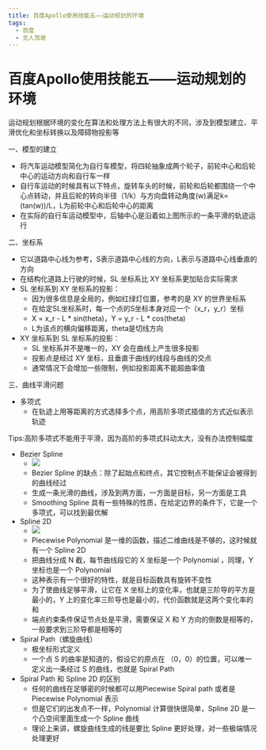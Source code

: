```yaml
---
title: 百度Apollo使用技能五——运动规划的环境
tags:
  - 百度
  - 无人驾驶
---
```


# 百度Apollo使用技能五——运动规划的环境

运动规划根据环境的变化在算法和处理方法上有很大的不同，涉及到模型建立、平滑优化和坐标转换以及障碍物投影等

一、模型的建立

- 将汽车运动模型简化为自行车模型，将四轮抽象成两个轮子，前轮中心和后轮中心的运动方向和自行车一样
- 自行车运动的时候具有以下特点，旋转车头的时候，前轮和后轮都围绕一个中心点转动，并且后轮的转向半径（1/k）与方向盘转动角度(w)满足k=(tan(w))/L，L为前轮中心和后轮中心的距离
- 在实际的自行车运动模型中，后轴中心是沿着如上图所示的一条平滑的轨迹运行

二、坐标系

- 它以道路中心线为参考，S表示道路中心线的方向，L表示与道路中心线垂直的方向
- 在结构化道路上行驶的时候，SL 坐标系比 XY 坐标系更加贴合实际需求
- SL 坐标系到 XY 坐标系的投影：
  - 因为很多信息是全局的，例如红绿灯位置，参考的是 XY 的世界坐标系
  - 在给定SL坐标系时，每一个点的S坐标本身对应一个（x_r，y_r）坐标
  - X = x_r - L * sin(theta)，Y = y_r - L * cos(theta)
  - L为该点的横向偏移距离，theta是切线方向
- XY 坐标系到 SL 坐标系的投影：
  - SL 坐标系并不是唯一的，XY 会在曲线上产生很多投影
  - 投影点是经过 XY 坐标，且垂直于曲线的线段与曲线的交点
  - 通常情况下会增加一些限制，例如投影距离不能超曲率值

三、曲线平滑问题

- 多项式
  - 在轨迹上用等距离的方式选择多个点，用高阶多项式插值的方式近似表示轨迹

Tips:高阶多项式不能用于平滑，因为高阶的多项式抖动太大，没有办法控制幅度

- Bezier Spline
  - ![](\JODE-HRK.github.io\assets\image\BezierSpline.png)
  - Bezier Spline 的缺点：除了起始点和终点，其它控制点不能保证会被得到的曲线经过
  - 生成一条光滑的曲线，涉及到两方面，一方面是目标，另一方面是工具
  - Smoothing Spline 具有一些特殊的性质，在给定边界的条件下，它是一个多项式，可以找到最优解
- Spline 2D
  - ![](\JODE-HRK.github.io\assets\image\Spline2D.png)
  - Piecewise Polynomial 是一维的函数，描述二维曲线是不够的，这时候就有一个 Spline 2D
  - 把曲线分成 N 截，每节曲线段它的 X 坐标是一个 Polynomial ，同理，Y 坐标也是一个 Polynomial
  - 这种表示有一个很好的特性，就是目标函数具有旋转不变性
  - 为了使曲线足够平滑，让它在 X 坐标上的变化率，也就是三阶导的平方是最小的，Y 上的变化率三阶导也是最小的，代价函数就是这两个变化率的和
  - 端点约束条件保证节点处是平滑，需要保证 X 和 Y 方向的倒数是相等的，一般要求到三阶导都是相等的
- Spiral Path（螺旋曲线）
  - 极坐标形式定义
  - 一个点 S 的曲率是知道的，假设它的原点在 （0，0）的位置，可以唯一定义出一条经过 S 的曲线，也就是 Spiral Path
- Spiral Path 和 Spline 2D 的区别
  - 任何的曲线在足够密的时候都可以用Piecewise Spiral path 或者是 Piecewise Polynomial 表示
  - 但是它们的出发点不一样，Polynomial 计算很快很简单，Spline 2D 是一个凸空间里面生成一个 Spline 曲线
  - 理论上来讲，螺旋曲线生成的线是要比 Spline 更好处理，对一些极端情况处理更好